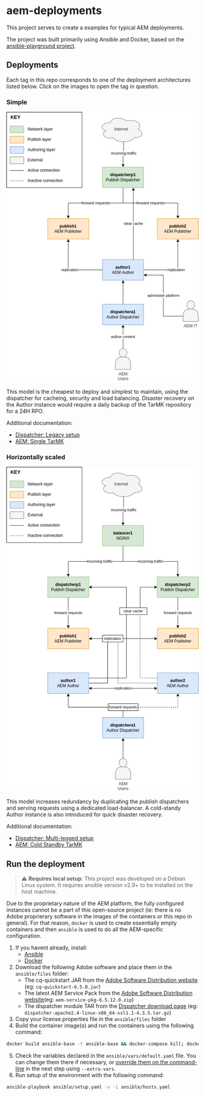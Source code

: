 # aem-deployments

This project serves to create a examples for typical AEM deployments.

The project was built primarily using Ansible and Docker, based on the [ansible-playground project](https://github.com/theopendle/ansible-playground).

## Deployments

Each tag in this repo corresponds to one of the deployment architectures listed below. Click on the images to open the tag in question.

### Simple
[![simple](./doc/simple.png)]()

This model is the cheapest to deploy and simplest to maintain, using the dispatcher for cacheing, security and load balancing. Disaster recovery on the Author instance would require a daily backup of the TarMK repository for a 24H RPO.

Additional documentation:
* [Dispatcher: Legacy setup](https://experienceleague.adobe.com/docs/experience-manager-learn/dispatcher-tutorial/chapter-2.html%3Flang%3Dit#the-%E2%80%9Clegacy%E2%80%9D-setup)
* [AEM: Single TarMK](https://experienceleague.adobe.com/docs/experience-manager-64/deploying/deploying/recommended-deploys.html?lang=en#single-tarmk-instance)


### Horizontally scaled
[![horizontal](./doc/horizontal.png)]()

This model increases redundancy by duplicating the publish dispatchers and serving requests using a dedicated load-balancer. A cold-standy Author instance is also introduced for quick disaster recovery.

Additional documentation:
* [Dispatcher: Multi-legged setup](https://experienceleague.adobe.com/docs/experience-manager-learn/dispatcher-tutorial/chapter-2.html%3Flang%3Dit#multi-legged-setup)
* [AEM: Cold Standby TarMK](https://experienceleague.adobe.com/docs/experience-manager-64/deploying/deploying/recommended-deploys.html?lang=en#tarmk-cold-standby)


## Run the deployment

> :warning: **Requires local setup**: This project was developed on a Debian Linux system. It requires ansible version v2.9+ to be installed on the host machine. 

Due to the proprietary nature of the AEM platform, the fully configured instances cannot be a part of this open-source project (ie: there is no Adobe proprierary software in the images of the containers or this repo in general). For that reason, `docker` is used to create essentially empty containers and then `ansible` is used to do all the AEM-specific configuration. 

1. If you havent already, install:
    * [Ansible](https://docs.ansible.com/ansible/latest/installation_guide/intro_installation.html)
    * [Docker](https://docs.docker.com/get-docker/)
2. Download the following Adobe software and place them in the `ansible/files` folder:
    * The cq-quickstart JAR from the [Adobe Software Distribution website](https://experience.adobe.com/#/downloads/content/software-distribution/en/aem.html) (eg: `cq-quickstart-6.5.0.jar`)
    * The latest AEM Service Pack from the [Adobe Software Distribution website](https://experience.adobe.com/#/downloads/content/software-distribution/en/aem.html)(eg: `aem-service-pkg-6.5.12.0.zip`)
    * The dispatcher module TAR from the [Dispatcher download page](https://experienceleague.adobe.com/docs/experience-manager-dispatcher/using/getting-started/release-notes.html?lang=en#downloads) (eg: `dispatcher-apache2.4-linux-x86_64-ssl1.1-4.3.5.tar.gz`)
3. Copy your license.properties file in the `ansible/files` folder
4. Build the container image(s) and run the containers using the following command:
```bash
docker build ansible-base -t ansible-base && docker-compose kill; docker-compose rm -f && docker-compose build && docker-compose up -d
```
5. Check the variables declared in the `ansible/vars/default.yaml` file. You can change them there if necessary, or [override them on the command-line](https://docs.ansible.com/ansible/latest/user_guide/playbooks_variables.html#defining-variables-at-runtime) in the next step using `--extra-vars`.
6. Run setup of the environment with the following command:
```bash
ansible-playbook ansible/setup.yaml -v -i ansible/hosts.yaml
```